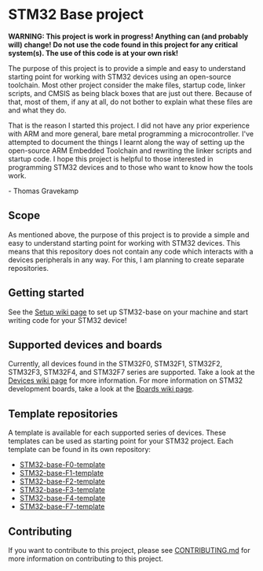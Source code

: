 # STM32 Base project

**WARNING: This project is work in progress! Anything can (and probably will) change! Do not use the code found in this project for any critical system(s). The use of this code is at your own risk!**

The purpose of this project is to provide a simple and easy to understand starting point for working with STM32 devices using an open-source toolchain. Most other project consider the make files, startup code, linker scripts, and CMSIS as being black boxes that are just out there. Because of that, most of them, if any at all, do not bother to explain what these files are and what they do.

That is the reason I started this project. I did not have any prior experience with ARM and more general, bare metal programming a microcontroller. I've attempted to document the things I learnt along the way of setting up the open-source ARM Embedded Toolchain and rewriting the linker scripts and startup code. I hope this project is helpful to those interested in programming STM32 devices and to those who want to know how the tools work.

 \- Thomas Gravekamp

## Scope

As mentioned above, the purpose of this project is to provide a simple and easy to understand starting point for working with STM32 devices. This means that this repository does not contain any code which interacts with a devices peripherals in any way. For this, I am planning to create separate repositories.

## Getting started

See the [Setup wiki page](https://github.com/ThomasGravekamp/STM32-base/wiki/Setup) to set up STM32-base on your machine and start writing code for your STM32 device!

## Supported devices and boards

Currently, all devices found in the STM32F0, STM32F1, STM32F2, STM32F3, STM32F4, and STM32F7 series are supported. Take a look at the [Devices wiki page](https://github.com/ThomasGravekamp/STM32-base/wiki/Devices) for more information. For more information on STM32 development boards, take a look at the [Boards wiki page](https://github.com/ThomasGravekamp/STM32-base/wiki/Boards).

## Template repositories

A template is available for each supported series of devices. These templates can be used as starting point for your STM32 project. Each template can be found in its own repository:

* [STM32-base-F0-template](https://github.com/ThomasGravekamp/STM32-base-F0-template)
* [STM32-base-F1-template](https://github.com/ThomasGravekamp/STM32-base-F1-template)
* [STM32-base-F2-template](https://github.com/ThomasGravekamp/STM32-base-F2-template)
* [STM32-base-F3-template](https://github.com/ThomasGravekamp/STM32-base-F3-template)
* [STM32-base-F4-template](https://github.com/ThomasGravekamp/STM32-base-F4-template)
* [STM32-base-F7-template](https://github.com/ThomasGravekamp/STM32-base-F7-template)

## Contributing

If you want to contribute to this project, please see [CONTRIBUTING.md](https://github.com/ThomasGravekamp/STM32-base/blob/master/CONTRIBUTING.md) for more information on contributing to this project.
